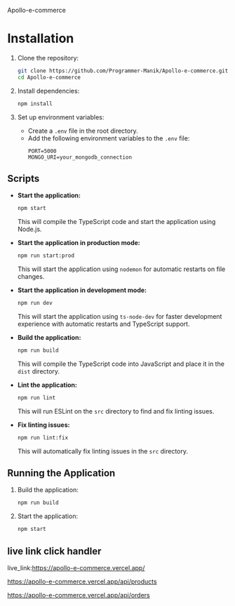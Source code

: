 Apollo-e-commerce
# Installation

1. Clone the repository:

   ```sh
   git clone https://github.com/Programmer-Manik/Apollo-e-commerce.git
   cd Apollo-e-commerce
   ```

2. Install dependencies:

   ```sh
   npm install
   ```

3. Set up environment variables:
   - Create a `.env` file in the root directory.
   - Add the following environment variables to the `.env` file:
     ```env
     PORT=5000
     MONGO_URI=your_mongodb_connection
     ```

## Scripts

- **Start the application:**

  ```sh
  npm start
  ```

  This will compile the TypeScript code and start the application using Node.js.

- **Start the application in production mode:**

  ```sh
  npm run start:prod
  ```

  This will start the application using `nodemon` for automatic restarts on file changes.

- **Start the application in development mode:**

  ```sh
  npm run dev
  ```

  This will start the application using `ts-node-dev` for faster development experience with automatic restarts and TypeScript support.

- **Build the application:**

  ```sh
  npm run build
  ```

  This will compile the TypeScript code into JavaScript and place it in the `dist` directory.

- **Lint the application:**

  ```sh
  npm run lint
  ```

  This will run ESLint on the `src` directory to find and fix linting issues.

- **Fix linting issues:**
  ```sh
  npm run lint:fix
  ```
  This will automatically fix linting issues in the `src` directory.

## Running the Application

1. Build the application:

   ```sh
   npm run build
   ```

2. Start the application:

   ```sh
   npm start
   ```

## live link click handler

live_link:https://apollo-e-commerce.vercel.app/

https://apollo-e-commerce.vercel.app/api/products

https://apollo-e-commerce.vercel.app/api/orders
